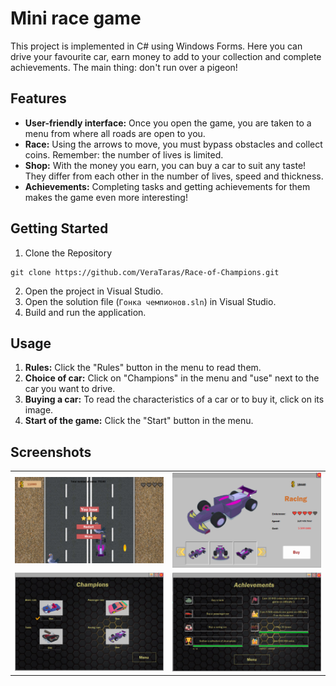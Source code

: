 # Mini race game

This project is implemented in C# using Windows Forms. Here you can drive your favourite car, earn money to add to your collection and complete achievements. The main thing: don't run over a pigeon!

## Features

- **User-friendly interface:** Once you open the game, you are taken to a menu from where all roads are open to you.
- **Race:** Using the arrows to move, you must bypass obstacles and collect coins. Remember: the number of lives is limited.
- **Shop:** With the money you earn, you can buy a car to suit any taste! They differ from each other in the number of lives, speed and thickness.
- **Achievements:** Completing tasks and getting achievements for them makes the game even more interesting!

## Getting Started

1. Clone the Repository
```
git clone https://github.com/VeraTaras/Race-of-Champions.git
```
2. Open the project in Visual Studio.
3. Open the solution file (`Гонка чемпионов.sln`) in Visual Studio.
4. Build and run the application.

## Usage

1. **Rules:** Click the "Rules" button in the menu to read them.
2. **Choice of car:** Click on "Champions" in the menu and "use" next to the car you want to drive. 
3. **Buying a car:** To read the characteristics of a car or to buy it, click on its image.
4. **Start of the game:** Click the "Start" button in the menu.

## Screenshots
<table>
  <tr>
    <td><img src="https://github.com/VeraTaras/Race-of-Champions/blob/master/project5.png" alt="Screenshot 1" width="400"/></td>
    <td><img src="https://github.com/VeraTaras/Race-of-Champions/blob/master/RacingProject1.png" alt="Screenshot 2" width="400"/></td>
  </tr>
  <tr>
    <td><img src="https://github.com/VeraTaras/Race-of-Champions/blob/master/RacingProject2.png" alt="Screenshot 3" width="400"/></td>
    <td><img src="https://github.com/VeraTaras/Race-of-Champions/blob/master/RacingProject3.png" alt="Screenshot 4" width="400"/></td>
  </tr>
</table>

